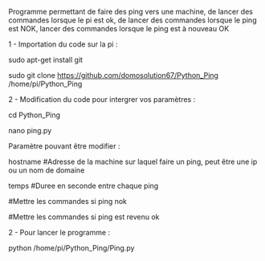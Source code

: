 Programme permettant de faire des ping vers une machine, de lancer des commandes lorsque le pi est ok, de lancer des commandes lorsque le ping est NOK, lancer des commandes lorsque le ping est à nouveau OK

1 - Importation du code sur la pi :

sudo apt-get install git

sudo git clone https://github.com/domosolution67/Python_Ping /home/pi/Python_Ping

2 - Modification du code pour intergrer vos paramètres :

cd Python_Ping

nano ping.py

Paramètre pouvant être modifier :

hostname #Adresse de la machine sur laquel faire un ping, peut être une ip ou un nom de domaine

temps #Duree en seconde entre chaque ping

#Mettre les commandes si ping nok

#Mettre les commandes si ping est revenu ok

2 - Pour lancer le programme :

python /home/pi/Python_Ping/Ping.py
